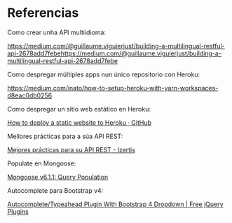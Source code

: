 # Referencias

Como crear unha API multiidioma:

https://medium.com/@guillaume.viguierjust/building-a-multilingual-restful-api-2678add7febehttps://medium.com/@guillaume.viguierjust/building-a-multilingual-restful-api-2678add7febe

Como despregar múltiples apps nun único repositorio con Heroku:

https://medium.com/inato/how-to-setup-heroku-with-yarn-workspaces-d8eac0db0256

Como despregar un sitio web estático en Heroku:

[How to deploy a static website to Heroku · GitHub](https://gist.github.com/wh1tney/2ad13aa5fbdd83f6a489?utm_source=pocket_mylist)

Mellores prácticas para a súa API REST:

[Mejores prácticas para su API REST - Izertis](https://www.izertis.com/es/-/blog/mejores-practicas-para-su-api-rest?utm_source=pocket_mylist)

Populate en Mongoose:

[Mongoose v6.1.1: Query Population](https://mongoosejs.com/docs/populate.html?utm_source=pocket_mylist)

Autocomplete para Bootstrap v4:

[Autocomplete/Typeahead Plugin With Bootstrap 4 Dropdown | Free jQuery Plugins](https://www.jqueryscript.net/form/autocomplete-typahead-bootstrap-dropdown.html?utm_source=pocket_mylist)